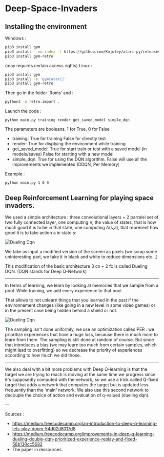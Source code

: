 Deep-Space-Invaders
===================

Installing the environment
------------ 

Windows :
~~~~bash
pip3 install gym
pip3 install --no-index -f https://github.com/Kojoley/atari-py/releases atari_py
pip3 install gym-retro
~~~~

(may requires certain access rights)
Linux :
~~~~bash
pip3 install gym
pip3 install -e 'gym[atari]'
pip3 install gym-retro
~~~~

Then go in the folder 'Roms' and :
~~~~bash
python3 -m retro.import .
~~~~

Launch the code :
~~~
python main.py training render get_saved_model simple_dqn
~~~
The parameters are booleans. 1 for True, 0 for False

* training:         True for training False for directly test
* render:           True for displying the environment while training
* get_saved_model:  True for start train or test with a saved model (in models/saves)
                    False for starting with a new model
* simple_dqn:       True for using the DQN algorithm. 
                    False will use all the improvements we implemented (DDQN, Per Memory)

Example :
~~~
python main.py 1 0 0
~~~

Deep Reinforcement Learning for playing space invaders.
------------ 

We used a simple architecture : three convolutional layers + 2 parralel set of two fully connected layer, one computing V, the value of states, that is how much good it is to be in that state, one computing A(s,a), that represent how good it is to take action a in state s:

![Dueling Dqn](https://cdn-images-1.medium.com/max/1000/1*FkHqwA2eSGixdS-3dvVoMA.png)

We take as input a modified version of the screen as pixels (we scrap some uninteresting part, we take it in black and white to reduce dimensions etc...)

This modification of the basic architecture 3 cn + 2 fc is called Dueling DQN. (DQN stands for Deep Q-Network)

----------------------

In terms of learning, we learn by looking at memories that we sample from a pool. While training, we add every experience to that pool.

That allows to not unlearn things that you learned in the past if the environnement changes (like going in a new level in some video games) or in the present case being hidden behind a shield or not.

![Dueling Dqn](http://www.modulabs.co.kr/files/attach/images/334/652/003/0f8ec240f7f245c851f35ee110542c10.png)

The sampling isn't done uniformly, we use an optimization called PER : we prioritize experiences that have a huge loss, because there is much more to learn from them. The sampling is still done at random of course. But since that introduces a bias (we may learn too much from certain samples, which might lead to overfitting) so we decrease the priority of experiences according to how much we did those.

----------------------

We also deal with a bit more problems with Deep Q-learning is that the target we are trying to reach is moving at the same time we progress since it's supposedly computed with the network, so we use a trick called Q-fixed target that adds a network that computes the target but is updated less frequently than the 'main' network. We also use this second network to decouple the choice of action and evaluation of q-valued (dueling dqn).

--

Sources :

- https://medium.freecodecamp.org/an-introduction-to-deep-q-learning-lets-play-doom-54d02d8017d8
- https://medium.freecodecamp.org/improvements-in-deep-q-learning-dueling-double-dqn-prioritized-experience-replay-and-fixed-58b130cc5682
- The paper in ressources.
